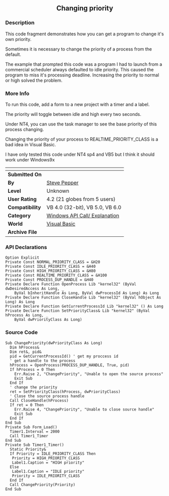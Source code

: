 ﻿<div align="center">

## Changing priority


</div>

### Description

This code fragment demonstrates how you can get a program to change it's own priority.

Sometimes it is necessary to change the priority of a process from the default.

The example that prompted this code was a program I had to launch from a commercial scheduler always defaulted to idle priority. This caused the program to miss it's processing deadline. Increasing the priority to normal or high solved the problem.
 
### More Info
 
To run this code, add a form to a new project with a timer and a label.

The priority will toggle between idle and high every two seconds.

Under NT4, you can use the task manager to see the base priority of this process changing.

Changing the priority of your process to REALTIME_PRIORITY_CLASS is a bad idea in Visual Basic.

I have only tested this code under NT4 sp4 and VB5 but I think it should work under Windows9x


<span>             |<span>
---                |---
**Submitted On**   |
**By**             |[Steve Pepper](https://github.com/Planet-Source-Code/PSCIndex/blob/master/ByAuthor/steve-pepper.md)
**Level**          |Unknown
**User Rating**    |4.2 (21 globes from 5 users)
**Compatibility**  |VB 4\.0 \(32\-bit\), VB 5\.0, VB 6\.0
**Category**       |[Windows API Call/ Explanation](https://github.com/Planet-Source-Code/PSCIndex/blob/master/ByCategory/windows-api-call-explanation__1-39.md)
**World**          |[Visual Basic](https://github.com/Planet-Source-Code/PSCIndex/blob/master/ByWorld/visual-basic.md)
**Archive File**   |[](https://github.com/Planet-Source-Code/steve-pepper-changing-priority__1-1683/archive/master.zip)

### API Declarations

```
Option Explicit
Private Const NORMAL_PRIORITY_CLASS = &H20
Private Const IDLE_PRIORITY_CLASS = &H40
Private Const HIGH_PRIORITY_CLASS = &H80
Private Const REALTIME_PRIORITY_CLASS = &H100
Private Const PROCESS_DUP_HANDLE = &H40
Private Declare Function OpenProcess Lib "kernel32" (ByVal dwDesiredAccess As Long, _
    ByVal bInheritHandle As Long, ByVal dwProcessId As Long) As Long
Private Declare Function CloseHandle Lib "kernel32" (ByVal hObject As Long) As Long
Private Declare Function GetCurrentProcessId Lib "kernel32" () As Long
Private Declare Function SetPriorityClass& Lib "kernel32" (ByVal hProcess As Long, _
    ByVal dwPriorityClass As Long)
```


### Source Code

```
Sub ChangePriority(dwPriorityClass As Long)
  Dim hProcess&
  Dim ret&, pid&
  pid = GetCurrentProcessId() ' get my proccess id
  ' get a handle to the process
  hProcess = OpenProcess(PROCESS_DUP_HANDLE, True, pid)
  If hProcess = 0 Then
    Err.Raise 2, "ChangePriority", "Unable to open the source process"
    Exit Sub
  End If
  ' change the priority
  ret = SetPriorityClass(hProcess, dwPriorityClass)
  ' Close the source process handle
  Call CloseHandle(hProcess)
  If ret = 0 Then
    Err.Raise 4, "ChangePriority", "Unable to close source handle"
    Exit Sub
  End If
End Sub
Private Sub Form_Load()
  Timer1.Interval = 2000
  Call Timer1_Timer
End Sub
Private Sub Timer1_Timer()
  Static Priority&
  If Priority = IDLE_PRIORITY_CLASS Then
   Priority = HIGH_PRIORITY_CLASS
   Label1.Caption = "HIGH priority"
  Else
   Label1.Caption = "IDLE priority"
   Priority = IDLE_PRIORITY_CLASS
  End If
  Call ChangePriority(Priority)
End Sub
```

